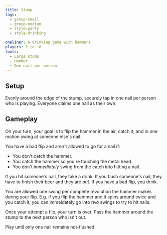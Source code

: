 ```yaml
---
title: Stump
tags:
  - group-small
  - group-medium
  - style-party
  - style-drinking

oneliner: A drinking game with hammers
players: 2 to ~8
tools:
  - Large stump
  - Hammer
  - One nail per person
---
```

## Setup
Evenly around the edge of the stump, securely tap in one nail per person who is playing. Everyone claims one nail as their own.

## Gameplay
On your turn, your goal is to flip the hammer in the air, catch it, and in one motion swing at someone else's nail.

You have a bad flip and aren't allowed to go for a nail if:

* You don't catch the hammer.
* You catch the hammer so you're touching the metal head.
* You don't _immediately_ swing from the catch into hitting a nail.

If you hit someone's nail, they take a drink. If you flush someone's nail, they have to finish their beer and they are _out_. If you have a bad flip, you drink.

You are allowed one swing per complete revolution the hammer makes during your flip. E.g. if you flip the hammer and it spins around twice and you catch it, you can immeidately go into _two_ swings to try to hit nails.

Once your attempt a flip, your turn is over. Pass the hammer around the stump to the next person who isn't out.

Play until only one nail remains not-flushed.
